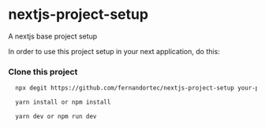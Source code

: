 # nextjs-project-setup
A nextjs base project setup

In order to use this project setup in your next application, do this:

### Clone this project

```bash
  npx degit https://github.com/fernandortec/nextjs-project-setup your-project-name
```

```bash
  yarn install or npm install
```

```bash
  yarn dev or npm run dev
```
